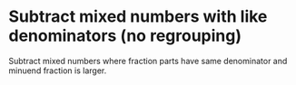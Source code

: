 # Subtract mixed numbers with like denominators (no regrouping)

Subtract mixed numbers where fraction parts have same denominator and minuend fraction is larger.
